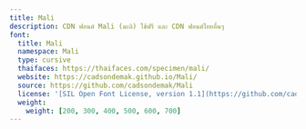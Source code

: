 ```yaml
---
title: Mali
description: CDN ฟอนต์ Mali (มะลิ) ใช้ฟรี และ CDN ฟอนต์ไทยอื่นๆ
font:
  title: Mali
  namespace: Mali
  type: cursive
  thaifaces: https://thaifaces.com/specimen/mali/
  website: https://cadsondemak.github.io/Mali/
  source: https://github.com/cadsondemak/Mali
  license: '[SIL Open Font License, version 1.1](https://github.com/cadsondemak/Mali/blob/master/OFL.txt)'
  weight:
    weight: [200, 300, 400, 500, 600, 700]
---
```


<div></div>

